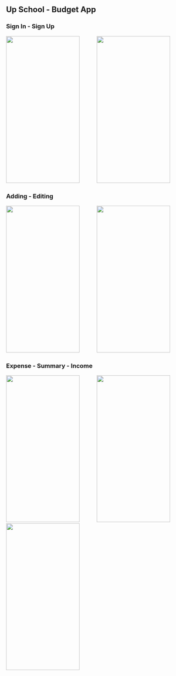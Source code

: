 ## Up School - Budget App

### Sign In - Sign Up
<img src = "https://github.com/mervesimsekn/Android_Bootcamp/assets/88111278/43a7d491-4cf3-41b4-a135-22861675d5e4" width="200" height="400" />
&nbsp;&nbsp;&nbsp;&nbsp;&nbsp;&nbsp;&nbsp;&nbsp;&nbsp;&nbsp;
<img src = "https://github.com/mervesimsekn/Android_Bootcamp/assets/88111278/1bbbceb9-ec49-4767-9c96-a915a8725411" width="200" height="400" />

### Adding - Editing
<img src = "https://github.com/mervesimsekn/Android_Bootcamp/assets/88111278/a7724129-b3dd-44e1-af63-2f6559bbb6af" width="200" height="400" />
&nbsp;&nbsp;&nbsp;&nbsp;&nbsp;&nbsp;&nbsp;&nbsp;&nbsp;&nbsp;
<img src = "https://github.com/mervesimsekn/Android_Bootcamp/assets/88111278/b25f4be4-7e72-419c-bef1-540294127cc9" width="200" height="400" />

### Expense - Summary - Income

<img src = "https://github.com/mervesimsekn/Android_Bootcamp/assets/88111278/b3670273-6849-4883-beb9-76ca367401f0" width="200" height="400" />
&nbsp;&nbsp;&nbsp;&nbsp;&nbsp;&nbsp;&nbsp;&nbsp;&nbsp;&nbsp;
<img src = "https://github.com/mervesimsekn/Android_Bootcamp/assets/88111278/f5165d04-5243-4723-bb85-47e225e68fda" width="200" height="400" />
&nbsp;&nbsp;&nbsp;&nbsp;&nbsp;&nbsp;&nbsp;&nbsp;&nbsp;&nbsp;
<img src = "https://github.com/mervesimsekn/Android_Bootcamp/assets/88111278/461f8eb4-0a9d-4a73-8d7a-6a04c828add0" width="200" height="400" />
